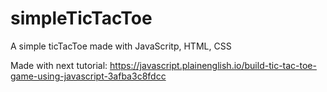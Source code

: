 # simpleTicTacToe
A simple ticTacToe made with JavaScritp, HTML, CSS

Made with next tutorial: https://javascript.plainenglish.io/build-tic-tac-toe-game-using-javascript-3afba3c8fdcc

